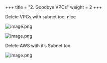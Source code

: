 +++
title = "2. Goodbye VPCs"
weight = 2
+++


Delete VPCs with subnet too, nice


![image.png](/images/008-viii-clean-it-up/34-830358-image.png)


![image.png](/images/008-viii-clean-it-up/34-523402-image.png)


Delete AWS with it’s Subnet too


![image.png](/images/008-viii-clean-it-up/34-119881-image.png)



